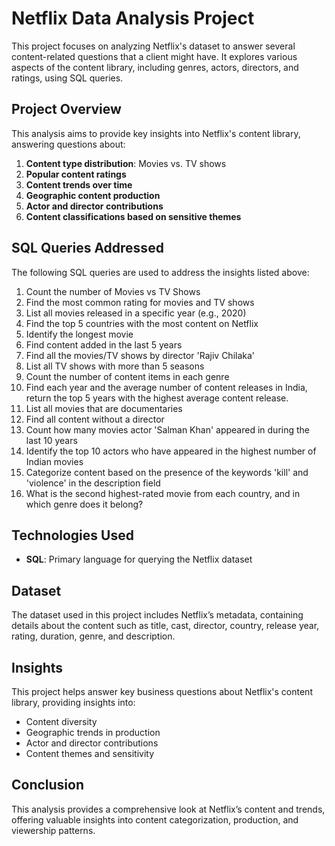 # Netflix Data Analysis Project

This project focuses on analyzing Netflix's dataset to answer several content-related questions that a client might have. It explores various aspects of the content library, including genres, actors, directors, and ratings, using SQL queries.

## Project Overview

This analysis aims to provide key insights into Netflix's content library, answering questions about:
1. **Content type distribution**: Movies vs. TV shows
2. **Popular content ratings**
3. **Content trends over time**
4. **Geographic content production**
5. **Actor and director contributions**
6. **Content classifications based on sensitive themes**

## SQL Queries Addressed

The following SQL queries are used to address the insights listed above:
1. Count the number of Movies vs TV Shows
2. Find the most common rating for movies and TV shows
3. List all movies released in a specific year (e.g., 2020)
4. Find the top 5 countries with the most content on Netflix
5. Identify the longest movie
6. Find content added in the last 5 years
7. Find all the movies/TV shows by director 'Rajiv Chilaka'
8. List all TV shows with more than 5 seasons
9. Count the number of content items in each genre
10. Find each year and the average number of content releases in India, return the top 5 years with the highest average content release.
11. List all movies that are documentaries
12. Find all content without a director
13. Count how many movies actor 'Salman Khan' appeared in during the last 10 years
14. Identify the top 10 actors who have appeared in the highest number of Indian movies
15. Categorize content based on the presence of the keywords 'kill' and 'violence' in the description field
16. What is the second highest-rated movie from each country, and in which genre does it belong?

## Technologies Used
- **SQL**: Primary language for querying the Netflix dataset

## Dataset

The dataset used in this project includes Netflix’s metadata, containing details about the content such as title, cast, director, country, release year, rating, duration, genre, and description.

## Insights

This project helps answer key business questions about Netflix's content library, providing insights into:
- Content diversity
- Geographic trends in production
- Actor and director contributions
- Content themes and sensitivity

## Conclusion

This analysis provides a comprehensive look at Netflix’s content and trends, offering valuable insights into content categorization, production, and viewership patterns.

